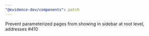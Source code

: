 ```yaml
---
"@evidence-dev/components": patch
---
```


Prevent parameterized pages from showing in sidebar at root level, addresses #410
